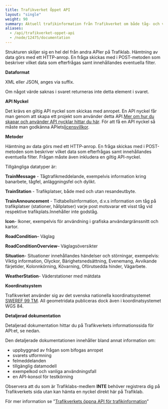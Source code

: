 ```yaml
---
title: Trafikverket Öppet API 
layout: "single"
weight: 90 
summary: Aktuell trafikinformation från Trafikverket om både tåg- och vägtrafik.
aliases:
  - /api/trafikverket-oppet-api
  - /node/12475/documentation
---
```

<p>Strukturen skiljer sig en hel del från andra APIer på Trafiklab. Hämtning av data görs med ett HTTP-anrop. En fråga skickas med i POST-metoden som beskriver vilket data som efterfrågas samt innehållandes eventuella filter.</p>

<p><strong>Dataformat</strong></p>

<p>XML eller JSON, anges via suffix.</p>

<p>Om något värde saknas i svaret returneras inte detta element i svaret.</p>



<p><strong>API Nyckel</strong></p>

<p>Det krävs en giltig API nyckel som skickas med anropet. En API nyckel får man genom att skapa ett projekt som använder detta API.<a href="http://www.trafiklab.se/api/dokumentation/nycklar">Mer om hur du skapar och använder API nycklar hittar du här</a>. För att få en API nyckel så måste man godkänna APIets<a href="http://www.trafiklab.se/api/trafikverket-trainexport-api/dokumentation-trafikverket-trainexport#api-license">licensvillkor</a>.</p>

<p><strong>Metoder</strong></p>

<p>Hämtning av data görs med ett HTTP-anrop. En fråga skickas med i POST-metoden som beskriver vilket data som efterfrågas samt innehållandes eventuella filter. Frågan måste även inkludera en giltig API-nyckel.</p>

<p>Tillgängliga datatyper är:</p>

<p><strong>TrainMessage</strong> - Tågtrafikmeddelande, exempelvis information kring banarbete, tågfel, anläggningsfel och dylikt.</p>

<p><strong>TrainStation</strong> - Trafikplatser, både med och utan resandeutbyte.</p>

<p><strong>TrainAnnouncement</strong> - Tidtabellsinformation, d.v.s information om tåg på trafikplatser (stationer, hållplatser) varje post motsvarar ett visst tåg vid respektive trafikplats.Innehåller inte godståg.</p>

<p><strong>Icon</strong>- Ikoner, exempelvis för användning i grafiska användargränssnitt och kartor.</p>

<p><strong>    RoadCondition</strong>– Väglag</p>

<p><strong>RoadConditionOverview</strong>– Väglagsöversikter</p>

<p><strong>    Situation</strong>- Situationer innehållandes händelser och störningar, exempelvis: Viktig information, Olyckor, Bärighetsnedsättning, Evenemang, Avvikande färjetider, Kolonnkörning, Kövarning, Oförutsedda hinder, Vägarbete.</p>

<p><strong>    WeatherStation</strong>- Väderstationer med mätdata</p>

<p><strong>Koordinatsystem</strong></p>

<p>Trafikverket använder sig av det svenska nationella koordinatsystemet <a href="https://www.trafiklab.se/api/trafikverket-traininfo-api/konvertering_sweref99_wgs84">SWEREF 99 TM</a>. All geometridata publiceras dock även i koordinatsystemet WGS 84.<em></em></p>

<p><strong>Detaljerad dokumentation</strong></p>

<p>Detaljerad dokumentation hittar du på Trafikverkets informationssida för API:et, se nedan.</p>

<p>Den detaljerade dokumentationen innehåller bland annat information om:</p>

<ul>
	<li>uppbyggnad av frågan som bifogas anropet</li>
	<li>svarets utformning</li>
	<li>felmeddelanden</li>
	<li>tillgänglig datamodell</li>
	<li>exempelkod och vanliga användningsfall</li>
	<li>en API-konsol för testkörning</li>
</ul>

<p>Observera att du som är Trafiklabs-medlem <strong>INTE</strong> behöver registrera dig på Trafikverkets sida utan kan hämta en nyckel direkt här på Trafiklab.</p>

<p>För mer information se ”<a href="http://api.trafikinfo.trafikverket.se/">Trafikverkets öppna API för trafikinformation</a>”</p>



